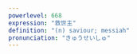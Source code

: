 ```yaml
---
powerlevel: 668
expression: "救世主"
definition: "(n) saviour; messiah"
pronunciation: "きゅうせいしゅ"
---
```

